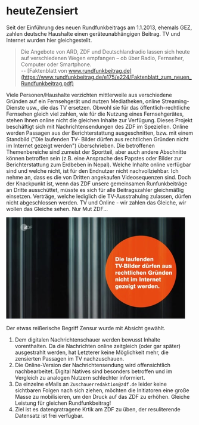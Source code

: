 # heuteZensiert

Seit der Einführung des neuen Rundfunkbeitrags am 1.1.2013, ehemals GEZ, zahlen deutsche Haushalte einen geräteunabhängigen Beitrag. TV und Internet wurden hier gleichgestellt. 

> Die Angebote von ARD, ZDF und Deutschlandradio lassen sich heute auf verschiedenen Wegen empfangen – ob über Radio, Fernseher, Computer oder Smartphone.  
> -- [Faktenblatt von www.rundfunkbeitrag.de](https://www.rundfunkbeitrag.de/e175/e224/Faktenblatt_zum_neuen_Rundfunkbeitrag.pdf)  

Viele Personen/Haushalte verzichten mittlerweile aus verschiedene Gründen auf ein Fernsehgerät und nutzen Mediatheken, online Streaming-Dienste usw., die das TV ersetzen. Obwohl sie für das öffentlich-rechtliche Fernsehen gleich viel zahlen, wie für die Nutzung eines Fernsehgerätes, stehen Ihnen online nicht die gleichen Inhalte zur Verfügung. Dieses Projekt beschäftigt sich mit Nachrichtensendungen des ZDF im Speziellen. Online werden Passagen aus der Berichterstattung ausgeschnitten, bzw. mit einem Standbild ("Die laufenden TV- Bilder dürfen aus rechtlichen Gründen nicht im Internet gezeigt werden") überschrieben. Die betroffenen Themenbereiche sind zumeist der Sportteil, aber auch andere Abschnitte können betroffen sein (z.B. eine Ansprache des Papstes oder Bilder zur Berichterstattung zum Erdbeben in Nepal). Welche Inhalte online verfügbar sind und welche nicht, ist für den Endnutzer nicht nachvollziehbar. Ich nehme an, dass es die von Dritten angekaufen Videosequenzen sind. Doch der Knackpunkt ist, wenn das ZDF unsere gemeinsamen Runfunkbeiträge an Dritte ausschüttet, müsste es sich für alle Beitragszahler gleichmäßig einsetzen. Verträge, welche lediglich die TV-Ausstrahulng zulassen, dürfen nicht abgeschlossen werden. TV und Online - wir zahlen das Gleiche, wir wollen das Gleiche sehen. Nur Mut ZDF...  

![Bluescreen](./heuteZensiert.jpg)  

Der etwas reißerische Begriff Zensur wurde mit Absicht gewählt.   
1) Dem digitalen Nachrichtenschauer werden bewusst Inhalte vorenthalten. Da die Nachrichten online zeitgleich (oder gar später) ausgestrahlt werden, hat Letzterer keine Möglichkeit mehr, die zensierten Passagen im TV nachzuschauen.  
2) Die Online-Version der Nachrichtensendung wird offensichtlich nachbearbeitet. Digital Natives sind besonders betroffen und im Vergleich zu analogen Nutzern schlechter informiert.  
3) Da einzelne eMails an `Zuschauerredaktion@zdf.de` leider keine sichtbaren Folgen nach sich ziehen, möchten die Initiatoren eine große Masse zu mobilisieren, um den Druck auf das ZDF zu erhöhen. Gleiche Leistung für gleichen Rundfunkbeitrag!  
4) Ziel ist es datengratragene Krtik am ZDF zu üben, der resuliterende Datensatz ist frei verfügbar. 